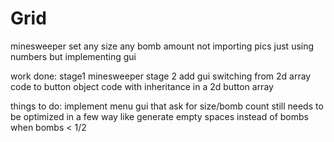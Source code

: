 # Grid
minesweeper
set any size any bomb amount
not importing pics just using numbers
but implementing gui

work done:
stage1 minesweeper 
stage 2 add gui
switching from 2d array code to button object code with inheritance in a 2d button array

things to do:
implement menu gui that ask for size/bomb count
still needs to be optimized in a few way
like generate empty spaces instead of bombs when bombs < 1/2


